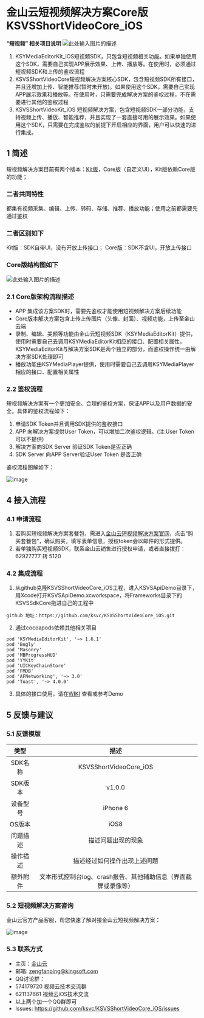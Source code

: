 # 金山云短视频解决方案Core版 KSVSShortVideoCore_iOS
**“短视频” 相关项目说明**
![此处输入图片的描述][1]
1. KSYMediaEditorKit_iOS短视频SDK，只包含短视频相关功能。如果单独使用这个SDK，需要自己实现APP展示效果、上传、播放等。在使用时，必须通过短视频SDK和上传的鉴权流程
2. KSVSShortVideoCore短视频解决方案核心SDK，包含短视频SDK所有接口，并且还增加上传、智能推荐(暂时未开放)。如果使用这个SDK，需要自己实现APP展示效果和播放等。在使用时，只需要完成解决方案的鉴权过程，不在需要进行其他的鉴权过程
3. KSVSShortVideoKit_iOS 短视频解决方案，包含短视频SDK一部分功能，支持视频上传、播放、智能推荐，并且实现了一套直接可用的展示效果。如果使用这个SDK，只需要在完成鉴权的前提下开启相应的界面，用户可以快速的进行集成。
## 1 简述
短视频解决方案目前有两个版本：[Kit版][2]，Core版（自定义UI），Kit版依赖Core版的功能；
### 二者共同特性
都集有视频采集、编辑、上传、转码、存储、推荐、播放功能；使用之前都需要先通过鉴权
### 二者区别如下
Kit版：SDK自带UI，没有开放上传接口；
Core版：SDK不含UI，开放上传接口


### Core版结构图如下

![此处输入图片的描述][3]
### 2.1 Core版架构流程描述
* APP 集成该方案SDK时，需要先鉴权才能使用短视频解决方案后续功能
* Core版本解决方案包含上传上传图片（头像、封面）、视频功能，上传至金山云端
* 录制、编辑、美颜等功能由金山云短视频SDK（KSYMediaEditorKit）提供，使用时需要自己去调用KSYMediaEditorKit相应的接口、配置相关属性，KSYMediaEditorKit与解决方案SDK是两个独立的部分，而鉴权操作统一由解决方案SDK处理即可
* 播放功能由KSYMediaPlayer提供，使用时需要自己去调用KSYMediaPlayer相应的接口、配置相关属性

### 2.2 鉴权流程
短视频解决方案有一个更加安全、合理的鉴权方案，保证APP以及用户数据的安全。具体的鉴权流程如下：
1. 申请SDK Token并且调用SDK提供的鉴权接口
2. APP 向解决方案提供User Token，可以增加二次鉴权逻辑。(注:User Token 可以不提供)
3. 解决方案向SDK Server 验证SDK Token是否正确
4. SDK Server 向APP Server验证User Token 是否正确

鉴权流程图解如下：

![image](https://raw.githubusercontent.com/wiki/ksvc/KSVSShortVideoKit_Android/images/auth.png)

## 4 接入流程

### 4.1 申请流程
1. 若购买短视频解决方案套餐包，需进入[金山云短视频解决方案官网](https://www.ksyun.com/post/solution/KSVS)，点击“购买套餐包”，确认购买，填写表单信息，授权token会以邮件的形式提供。
2. 若单独购买短视频SDK，联系金山云销售进行授权申请，或者直接拨打：62927777 转 5120

### 4.2 集成流程
1. 从github克隆KSVSShortVideoCore_iOS工程，进入KSVSApiDemo目录下，用Xcode打开KSVSApiDemo.xcworkspace，将Frameworks目录下的KSVSSdkCore拖进自己的工程中

```
github 地址：https://github.com/ksvc/KSVSShortVideoCore_iOS.git
```

2. 通过cocoapods依赖其他相关项目

```
pod 'KSYMediaEditorKit', '~> 1.6.1'
pod 'Bugly'
pod 'Masonry'
pod 'MBProgressHUD'
pod 'YYKit'
pod 'UICKeyChainStore'
pod 'FMDB'
pod 'AFNetworking', '~> 3.0'
pod 'Toast', '~> 4.0.0'
```

3. 具体的接口使用，请在[WIKI](https://github.com/ksvc/KSVSShortVideoCore_iOS/wiki) 查看或参考Demo

## 5 反馈与建议
### 5.1 反馈模版
|类型|描述|
|:--:|:--:|
|SDK名称    |KSVSShortVideoCore_iOS|
|SDK版本    |v1.0.0|
|设备型号    |iPhone 6|
|OS版本    |iOS8|
|问题描述    |描述问题出现的现象|
|操作描述    |描述经过如何操作出现上述问题|
|额外附件|文本形式控制台log、crash报告、其他辅助信息（界面截屏或录像等）|
### 5.2 短视频解决方案咨询
金山云官方产品客服，帮您快速了解对接金山云短视频解决方案：

![image](https://raw.githubusercontent.com/wiki/ksvc/KSVSShortVideoKit_Android/images/wechat.png)
### 5.3 联系方式
* 主页：[金山云](http://www.ksyun.com/)
* 邮箱: zengfanping@kingsoft.com
* QQ讨论群：
* 574179720 视频云技术交流群
* 621137661 视频云iOS技术交流
* 以上两个加一个QQ群即可
* Issues: https://github.com/ksvc/KSVSShortVideoCore_iOS/issues


[1]: https://raw.githubusercontent.com/wiki/ksvc/KSVSShortVideoKit_Android/images/shortvideoios_api.png
[2]: https://github.com/ksvc/KSVSShortVideoKit_iOS
[3]: https://raw.githubusercontent.com/wiki/ksvc/KSVSShortVideoKit_iOS/svApiStructure.png
